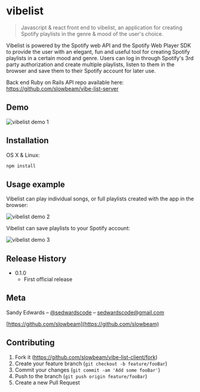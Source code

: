 # vibelist
> Javascript & react front end to vibelist, an application for creating Spotify playlists in the genre & mood of the user's choice. 

Vibelist is powered by the Spotify web API and the Spotify Web Player SDK to provide the user with an elegant, fun and useful tool for creating Spotify playlists in a certain mood and genre. Users can log in through Spotify's 3rd party authorization and create multiple playlists, listen to them in the browser and save them to their Spotify account for later use.

Back end Ruby on Rails API repo available here: https://github.com/slowbeam/vibe-list-server


## Demo

![vibelist demo 1](https://media.giphy.com/media/dJdKn6mlbnlmPaJLOM/giphy.gif)

## Installation

OS X & Linux:

```sh
npm install
```

## Usage example

Vibelist can play individual songs, or full playlists created with the app in the browser:

![vibelist demo 2](https://media.giphy.com/media/3mJKFmjuVh2dJ2IIr5/giphy.gif)

Vibelist can save playlists to your Spotify account:

![vibelist demo 3](https://media.giphy.com/media/etKT0LqsnLRoJgWcOT/giphy.gif)


## Release History

* 0.1.0
    * First official release
   


## Meta

Sandy Edwards – [@sedwardscode](https://twitter.com/sedwardscode) – sedwardscode@gmail.com

[https://github.com/slowbeam](https://github.com/slowbeam)

## Contributing

1. Fork it (<https://github.com/slowbeam/vibe-list-client/fork>)
2. Create your feature branch (`git checkout -b feature/fooBar`)
3. Commit your changes (`git commit -am 'Add some fooBar'`)
4. Push to the branch (`git push origin feature/fooBar`)
5. Create a new Pull Request
